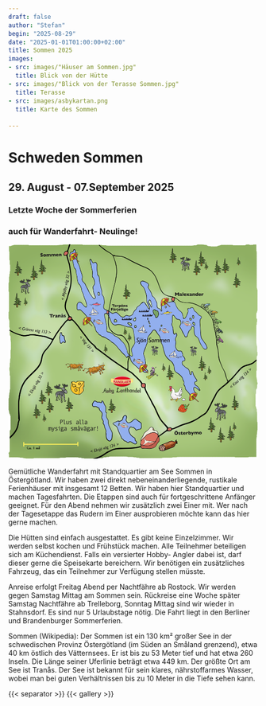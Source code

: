 ```yaml
---
draft: false
author: "Stefan"
begin: "2025-08-29"
date: "2025-01-01T01:00:00+02:00"
title: Sommen 2025
images:
- src: images/"Häuser am Sommen.jpg"
  title: Blick von der Hütte
- src: images/"Blick von der Terasse Sommen.jpg"
  title: Terasse
- src: images/asbykartan.png
  title: Karte des Sommen

---
```

# Schweden Sommen

## 29. August - 07.September 2025

### Letzte Woche der Sommerferien

### auch für Wanderfahrt- Neulinge!

![Landkarte Sommen](./images/asbykartan.png)

Gemütliche Wanderfahrt mit Standquartier am See Sommen in Östergötland.
Wir haben zwei direkt nebeneinanderliegende, rustikale Ferienhäuser mit insgesamt 12 Betten. Wir haben hier Standquartier und machen Tagesfahrten.
Die Etappen sind auch für fortgeschrittene Anfänger geeignet.
Für den Abend nehmen wir zusätzlich zwei Einer mit. Wer nach der Tagesetappe das Rudern im Einer ausprobieren möchte kann das hier gerne machen.

Die Hütten sind einfach ausgestattet. Es gibt keine Einzelzimmer. Wir werden selbst kochen und Frühstück machen. Alle Teilnehmer beteiligen sich am Küchendienst.
Falls ein versierter Hobby- Angler dabei ist, darf dieser gerne die Speisekarte bereichern.
Wir benötigen ein zusätzliches Fahrzeug, das ein Teilnehmer zur Verfügung stellen müsste.

Anreise erfolgt Freitag Abend per Nachtfähre ab Rostock. Wir werden gegen Samstag Mittag am Sommen sein. Rückreise eine Woche später Samstag Nachtfähre ab Trelleborg, Sonntag Mittag sind wir wieder in Stahnsdorf.
Es sind nur 5 Urlaubstage nötig. Die Fahrt liegt in den Berliner und Brandenburger Sommerferien.

Sommen (Wikipedia): Der Sommen ist ein 130 km² großer See in der schwedischen Provinz Östergötland (im Süden an Småland grenzend), etwa 40 km östlich des Vätternsees. Er ist bis zu 53 Meter tief und hat etwa 260 Inseln. Die Länge seiner Uferlinie beträgt etwa 449 km. Der größte Ort am See ist Tranås.
Der See ist bekannt für sein klares, nährstoffarmes Wasser, wobei man bei guten Verhältnissen bis zu 10 Meter in die Tiefe sehen kann.

{{< separator >}} {{< gallery >}}
